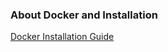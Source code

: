 ### About Docker and Installation

[Docker Installation Guide](https://github.com/shakeer-linux/Docker/blob/master/Docker_Installation_Guide.md)
